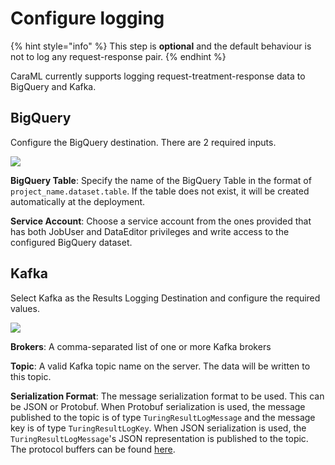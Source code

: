 # Configure logging

{% hint style="info" %}
This step is **optional** and the default behaviour is not to log any request-response pair.
{% endhint %}

CaraML currently supports logging request-treatment-response data to BigQuery and Kafka.

## BigQuery

Configure the BigQuery destination. There are 2 required inputs.

![](../../../.gitbook/assets/bq\_panel.png)

**BigQuery Table**: Specify the name of the BigQuery Table in the format of `project_name.dataset.table`. If the table does not exist, it will be created automatically at the deployment.

**Service Account**: Choose a service account from the ones provided that has both JobUser and DataEditor privileges and write access to the configured BigQuery dataset.

## Kafka

Select Kafka as the Results Logging Destination and configure the required values.

![](../../../.gitbook/assets/kafka\_panel.png)

**Brokers**: A comma-separated list of one or more Kafka brokers

**Topic**: A valid Kafka topic name on the server. The data will be written to this topic.

**Serialization Format**: The message serialization format to be used. This can be JSON or Protobuf. When Protobuf serialization is used, the message published to the topic is of type `TuringResultLogMessage` and the message key is of type `TuringResultLogKey`. When JSON serialization is used, the `TuringResultLogMessage`'s JSON representation is published to the topic. The protocol buffers can be found [here](https://github.com/gojek/turing/blob/main/engines/router/missionctl/log/resultlog/proto/turing/TuringResultLog.proto).
